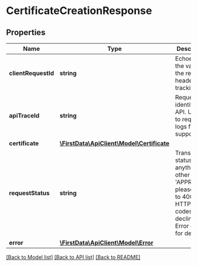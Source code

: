 # CertificateCreationResponse

## Properties
Name | Type | Description | Notes
------------ | ------------- | ------------- | -------------
**clientRequestId** | **string** | Echoes back the value in the request header for tracking | [optional] 
**apiTraceId** | **string** | Request identifier in API. Use this to request logs from support. | [optional] 
**certificate** | [**\FirstData\ApiClient\Model\Certificate**](Certificate.md) |  | [optional] 
**requestStatus** | **string** | Transaction status. If it&#39;s anything other than &#39;APPROVED&#39;, please refer to 400s HTTP error codes or decline. See Error object for details. | [optional] 
**error** | [**\FirstData\ApiClient\Model\Error**](Error.md) |  | [optional] 

[[Back to Model list]](../../README.md#documentation-for-models) [[Back to API list]](../../README.md#documentation-for-api-endpoints) [[Back to README]](../../README.md)


